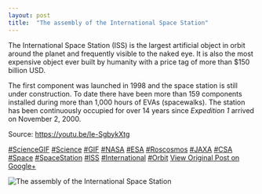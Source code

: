 ```yaml
---
layout: post
title:  "The assembly of the International Space Station"
---
```


The International Space Station (ISS) is the largest artificial object in orbit around the planet and frequently visible to the naked eye. It is also the most expensive object ever built by humanity with a price tag of more than $150 billion USD.  
  
The first component was launched in 1998 and the space station is still under construction. To date there have been more than 159 components installed during more than 1,000 hours of EVAs (spacewalks). The station has been continuously occupied for over 14 years since _Expedition 1_ arrived on November 2, 2000.   
  
Source: <https://youtu.be/Ie-SgbykXtg>  
  
[#ScienceGIF](https://plus.google.com/s/%23ScienceGIF/posts) [#Science](https://plus.google.com/s/%23Science/posts) [#GIF](https://plus.google.com/s/%23GIF/posts) [#NASA](https://plus.google.com/s/%23NASA/posts) [#ESA](https://plus.google.com/s/%23ESA/posts) [#Roscosmos](https://plus.google.com/s/%23Roscosmos/posts) [#JAXA](https://plus.google.com/s/%23JAXA/posts) [#CSA](https://plus.google.com/s/%23CSA/posts) [#Space](https://plus.google.com/s/%23Space/posts) [#SpaceStation](https://plus.google.com/s/%23SpaceStation/posts) [#ISS](https://plus.google.com/s/%23ISS/posts) [#International](https://plus.google.com/s/%23International/posts) [#Orbit](https://plus.google.com/s/%23Orbit/posts)
[View Original Post on Google+](https://plus.google.com/+ColinSullender/posts/NX4hQtwZ94V)

![The assembly of the International Space Station](/assets/img/2015-07-01-The-assembly-of-the-International-Space-Station.gif)
